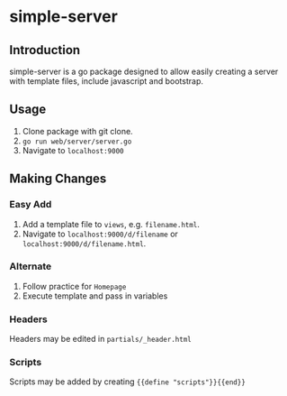 # simple-server

## Introduction

simple-server is a go package designed to allow easily creating a server with template files, include javascript and bootstrap.

## Usage

1. Clone package with git clone.
2. `go run web/server/server.go`
3. Navigate to `localhost:9000`

## Making Changes

### Easy Add

1. Add a template file to `views`, e.g. `filename.html`.
2. Navigate to `localhost:9000/d/filename` or `localhost:9000/d/filename.html`.

### Alternate

1. Follow practice for `Homepage`
2. Execute template and pass in variables

### Headers

Headers may be edited in `partials/_header.html`

### Scripts

Scripts may be added by creating `{{define "scripts"}}{{end}}`
